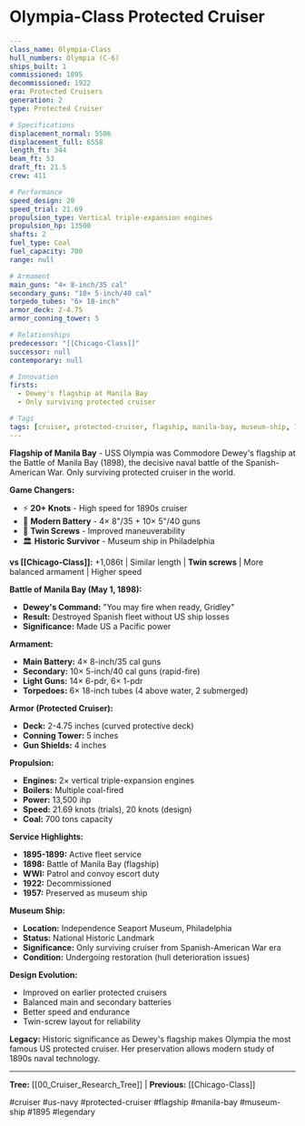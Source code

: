 # Olympia-Class Protected Cruiser

```yaml
---
class_name: Olympia-Class
hull_numbers: Olympia (C-6)
ships_built: 1
commissioned: 1895
decommissioned: 1922
era: Protected Cruisers
generation: 2
type: Protected Cruiser

# Specifications
displacement_normal: 5586
displacement_full: 6558
length_ft: 344
beam_ft: 53
draft_ft: 21.5
crew: 411

# Performance
speed_design: 20
speed_trial: 21.69
propulsion_type: Vertical triple-expansion engines
propulsion_hp: 13500
shafts: 2
fuel_type: Coal
fuel_capacity: 700
range: null

# Armament
main_guns: "4× 8-inch/35 cal"
secondary_guns: "10× 5-inch/40 cal"
torpedo_tubes: "6× 18-inch"
armor_deck: 2-4.75
armor_conning_tower: 5

# Relationships
predecessor: "[[Chicago-Class]]"
successor: null
contemporary: null

# Innovation
firsts:
  - Dewey's flagship at Manila Bay
  - Only surviving protected cruiser

# Tags
tags: [cruiser, protected-cruiser, flagship, manila-bay, museum-ship, 1895]
---
```

**Flagship of Manila Bay** - USS Olympia was Commodore Dewey's flagship at the Battle of Manila Bay (1898), the decisive naval battle of the Spanish-American War. Only surviving protected cruiser in the world.

**Game Changers:**
- ⚡ **20+ Knots** - High speed for 1890s cruiser
- 🎯 **Modern Battery** - 4× 8"/35 + 10× 5"/40 guns
- 🔧 **Twin Screws** - Improved maneuverability
- 🏛️ **Historic Survivor** - Museum ship in Philadelphia

**vs [[Chicago-Class]]:** +1,086t | Similar length | **Twin screws** | More balanced armament | Higher speed

**Battle of Manila Bay (May 1, 1898):**
- **Dewey's Command:** "You may fire when ready, Gridley"
- **Result:** Destroyed Spanish fleet without US ship losses
- **Significance:** Made US a Pacific power

**Armament:**
- **Main Battery:** 4× 8-inch/35 cal guns
- **Secondary:** 10× 5-inch/40 cal guns (rapid-fire)
- **Light Guns:** 14× 6-pdr, 6× 1-pdr
- **Torpedoes:** 6× 18-inch tubes (4 above water, 2 submerged)

**Armor (Protected Cruiser):**
- **Deck:** 2-4.75 inches (curved protective deck)
- **Conning Tower:** 5 inches
- **Gun Shields:** 4 inches

**Propulsion:**
- **Engines:** 2× vertical triple-expansion engines
- **Boilers:** Multiple coal-fired
- **Power:** 13,500 ihp
- **Speed:** 21.69 knots (trials), 20 knots (design)
- **Coal:** 700 tons capacity

**Service Highlights:**
- **1895-1899:** Active fleet service
- **1898:** Battle of Manila Bay (flagship)
- **WWI:** Patrol and convoy escort duty
- **1922:** Decommissioned
- **1957:** Preserved as museum ship

**Museum Ship:**
- **Location:** Independence Seaport Museum, Philadelphia
- **Status:** National Historic Landmark
- **Significance:** Only surviving cruiser from Spanish-American War era
- **Condition:** Undergoing restoration (hull deterioration issues)

**Design Evolution:**
- Improved on earlier protected cruisers
- Balanced main and secondary batteries
- Better speed and endurance
- Twin-screw layout for reliability

**Legacy:** Historic significance as Dewey's flagship makes Olympia the most famous US protected cruiser. Her preservation allows modern study of 1890s naval technology.

---
**Tree:** [[00_Cruiser_Research_Tree]] | **Previous:** [[Chicago-Class]]

#cruiser #us-navy #protected-cruiser #flagship #manila-bay #museum-ship #1895 #legendary
